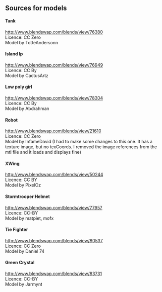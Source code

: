 ## Sources for models

#### Tank

http://www.blendswap.com/blends/view/76380    
Licence: CC Zero    
Model by TotteAndersonn

#### Island lp

http://www.blendswap.com/blends/view/76949    
Licence: CC By    
Model by CactusArtz

#### Low poly girl

http://www.blendswap.com/blends/view/78304    
Licence: CC By    
Model by Abdrahman

#### Robot

http://www.blendswap.com/blends/view/21610    
Licence: CC Zero    
Model by InfameDavid
(I had to make some changes to this one. It has a texture image, but no texCoords. I removed the image references from the mtl file and it loads and displays fine)

#### XWing

http://www.blendswap.com/blends/view/50244    
Licence: CC BY    
Model by PixelOz

#### Stormtrooper Helmet

http://www.blendswap.com/blends/view/77957    
Licence: CC-BY    
Model by matpiet, mofx

#### Tie Fighter

http://www.blendswap.com/blends/view/80537    
Licence: CC Zero    
Model by Daniel 74

####  Green Crystal

http://www.blendswap.com/blends/view/83731    
Licence: CC-BY  
Model by  Jarmynt
